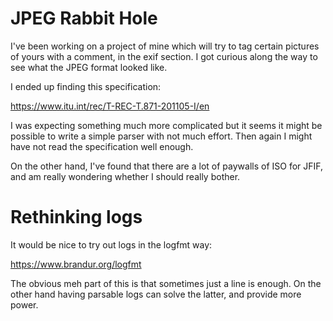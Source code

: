 # JPEG Rabbit Hole

I've been working on a project of mine which will try to tag certain
pictures of yours with a comment, in the exif section. I got curious
along the way to see what the JPEG format looked like.

I ended up finding this specification:

https://www.itu.int/rec/T-REC-T.871-201105-I/en

I was expecting something much more complicated but it seems it might
be possible to write a simple parser with not much effort. Then again
I might have not read the specification well enough.

On the other hand, I've found that there are a lot of paywalls of ISO
for JFIF, and am really wondering whether I should really bother.

# Rethinking logs

It would be nice to try out logs in the logfmt way:

https://www.brandur.org/logfmt

The obvious meh part of this is that sometimes just a line is
enough. On the other hand having parsable logs can solve the latter,
and provide more power.
